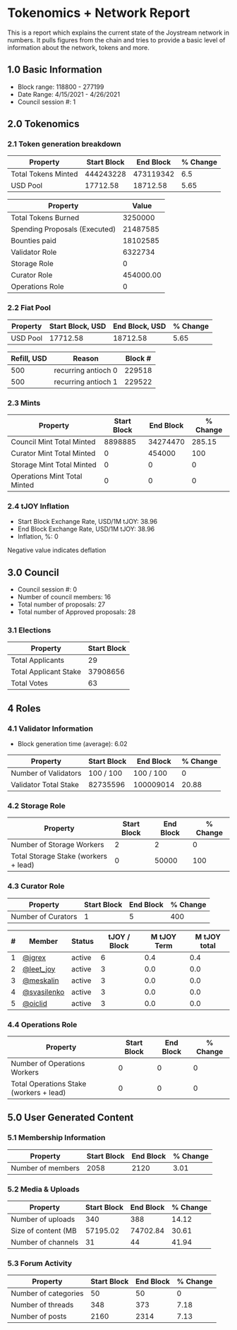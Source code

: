 # Tokenomics + Network Report
This is a report which explains the current state of the Joystream network in numbers. It pulls figures from the chain and tries to provide a basic level of information about the network, tokens and more. 

## 1.0 Basic Information
* Block range: 118800 - 277199
* Date Range: 4/15/2021 - 4/26/2021
* Council session #: 1

## 2.0 Tokenomics
### 2.1 Token generation breakdown
| Property            | Start Block | End Block | % Change |
|---------------------|--------------|--------------|----------|
| Total Tokens Minted |  444243228 | 473119342 | 6.5 |
| USD Pool |  17712.58 | 18712.58 | 5.65 |

| Property            | Value        |
|---------------------|--------------|
| Total Tokens Burned | 3250000 |
| Spending Proposals (Executed) | 21487585 |
| Bounties paid       | 18102585 |
| Validator Role      | 6322734 |
| Storage Role        | 0 |
| Curator Role        | 454000.00 |
| Operations Role     | 0 |

### 2.2 Fiat Pool
| Property            | Start Block, USD | End Block, USD | % Change |
|---------------------|--------------|--------------|----------|
| USD Pool | 17712.58 | 18712.58 | 5.65 |

| Refill, USD | Reason | Block # |
|---------------------|--------------|--------------|
| 500 | recurring antioch 0 | 229518 |
| 500 | recurring antioch 1 | 229522 |


### 2.3 Mints
| Property                    | Start Block           | End Block | % Change |
|-----------------------------|-----------------------|--------------|----------|
| Council Mint Total Minted   | 8898885  | 34274470 |285.15 |
| Curator Mint Total Minted   | 0 | 454000 | 100 |
| Storage Mint Total Minted   | 0 | 0 | 0 |
| Operations Mint Total Minted | 0 | 0 | 0 |


### 2.4 tJOY Inflation

* Start Block Exchange Rate, USD/1M tJOY: 38.96
* End Block Exchange Rate, USD/1M tJOY: 38.96
* Inflation, %: 0

Negative value indicates deflation

## 3.0 Council
* Council session #: 0
* Number of council members: 16
* Total number of proposals: 27
* Total number of Approved proposals: 28

### 3.1 Elections
| Property                    | Start Block  |
|-----------------------------|--------------|
| Total Applicants            | 29 |
| Total Applicant Stake       | 37908656 |
| Total Votes                 | 63 |

## 4 Roles
### 4.1 Validator Information
* Block generation time (average): 6.02

| Property                   | Start Block | End Block | % Change |
|----------------------------|--------------|--------------|----------|
| Number of Validators       | 100 / 100 | 100 / 100 | 0 |
| Validator Total Stake      | 82735596 | 100009014 | 20.88 |


### 4.2 Storage Role
| Property                | Start Block | End Block | % Change |
|-------------------------|--------------|--------------|----------|
| Number of Storage Workers | 2 | 2 | 0 |
| Total Storage Stake (workers + lead) | 0 | 50000 | 100 |



### 4.3 Curator Role
| Property                | Start Block | End Block | % Change |
|-------------------------|--------------|--------------|----------|
| Number of Curators      | 1 | 5 | 400 |

| # | Member | Status | tJOY / Block | M tJOY Term | M tJOY total |
|--|--|--|--|--|--|
| 1 | [@igrex](https://pioneer.joystreamstats.live/#/members/igrex) | active | 6 | 0.4 | 0.4 |
| 2 | [@leet_joy](https://pioneer.joystreamstats.live/#/members/leet_joy) | active | 3 | 0.0 | 0.0 |
| 3 | [@meskalin](https://pioneer.joystreamstats.live/#/members/meskalin) | active | 3 | 0.0 | 0.0 |
| 4 | [@svasilenko](https://pioneer.joystreamstats.live/#/members/svasilenko) | active | 3 | 0.0 | 0.0 |
| 5 | [@oiclid](https://pioneer.joystreamstats.live/#/members/oiclid) | active | 3 | 0.0 | 0.0 |


### 4.4 Operations Role
| Property                | Start Block | End Block | % Change |
|-------------------------|--------------|--------------|----------|
| Number of Operations Workers      | 0 | 0 | 0 |
| Total Operations Stake (workers + lead) | 0 | 0 | 0 |



## 5.0 User Generated Content
### 5.1 Membership Information
| Property          | Start Block | End Block | % Change |
|-------------------|--------------|--------------|----------|
| Number of members | 2058|  2120 | 3.01 |

### 5.2 Media & Uploads
| Property                | Start Block | End Block | % Change |
|-------------------------|--------------|--------------|----------|
| Number of uploads       | 340 | 388  |  14.12 |
| Size of content (MB     | 57195.02 | 74702.84 | 30.61 |
| Number of channels      | 31 | 44 | 41.94 |

### 5.3 Forum Activity
| Property          | Start Block | End Block | % Change |
|-------------------|--------------|--------------|----------|
| Number of categories | 50 | 50 | 0 |
| Number of threads    | 348 | 373 | 7.18 |
| Number of posts      | 2160 | 2314 | 7.13 |
